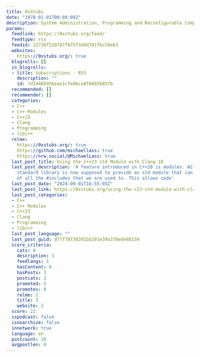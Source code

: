 ```yaml
---
title: 0xStubs
date: "1970-01-01T00:00:00Z"
description: System Administration, Programming and Reconfigurable Computing
params:
  feedlink: https://0xstubs.org/feed/
  feedtype: rss
  feedid: 1273bf520787f875f3ddd701fbc59e63
  websites:
    https://0xstubs.org/: true
  blogrolls: []
  in_blogrolls:
  - title: Subscriptions - RSS
    description: ""
    id: 7d1048b956eae1cfe0bce8f68656857b
  recommended: []
  recommender: []
  categories:
  - C++
  - C++ Modules
  - C++23
  - Clang
  - Programming
  - libc++
  relme:
    https://0xstubs.org/: true
    https://github.com/michaellass: true
    https://nrw.social/@MichaelLass: true
  last_post_title: Using the C++23 std Module with Clang 18
  last_post_description: 'A feature introduced in C++20 is modules. With C++23, the
    standard library is now supposed to provide an std module that can be used instead
    of all the #includes that we are used to. This allows code'
  last_post_date: "2024-09-01T16:55:05Z"
  last_post_link: https://0xstubs.org/using-the-c23-std-module-with-clang-18/
  last_post_categories:
  - C++
  - C++ Modules
  - C++23
  - Clang
  - Programming
  - libc++
  last_post_language: ""
  last_post_guid: d77f78738391bb291e39a370ed448139
  score_criteria:
    cats: 0
    description: 3
    feedlangs: 1
    hasContent: 0
    hasPosts: 3
    postcats: 3
    promoted: 5
    promotes: 0
    relme: 2
    title: 3
    website: 2
  score: 22
  ispodcast: false
  isnoarchive: false
  innetwork: true
  language: en
  postcount: 10
  avgpostlen: 0
---
```

